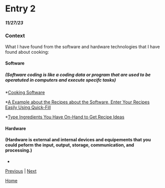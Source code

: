 # Entry 2
##### 11/27/23
### Context

What I have found from the software and hardware technologies that I have found about cooking: 

#### Software  
##### (Software coding is like a coding data or program that are used to be operatuted in computers and execute specifc tasks)

*[Cooking Software](https://www.dvo.com/cooking-software.html)  

*[A Example about the Recipes about the Software, Enter Your Recipes Easily Using Quick-Fill](https://www.dvo.com/organizing-recipes.php)  

*[Type Ingredients You Have On-Hand to Get Recipe Ideas](https://www.dvo.com/recipes-on-hand.php)  

#### Hardware  
#### (Hardware is external and internal devices and equipements that you could peform the input, output, storage, communication, and processing.) 

*


[Previous](entry01.md) | [Next](entry03.md)

[Home](../README.md)
